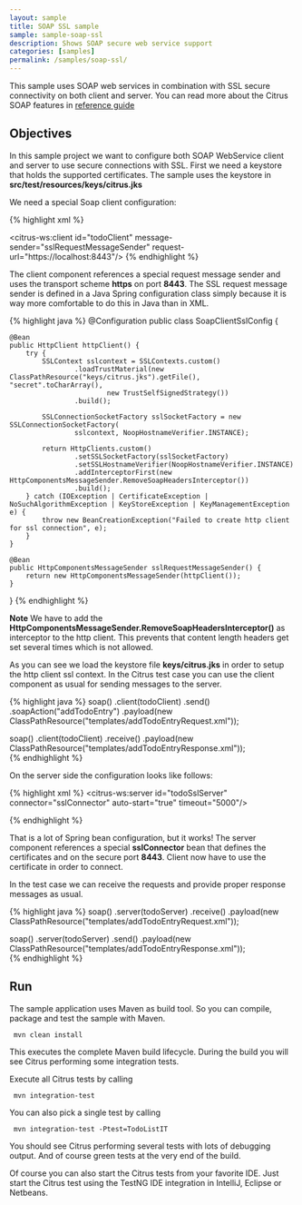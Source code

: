 ```yaml
---
layout: sample
title: SOAP SSL sample
sample: sample-soap-ssl
description: Shows SOAP secure web service support
categories: [samples]
permalink: /samples/soap-ssl/
---
```


This sample uses SOAP web services in combination with SSL secure connectivity on both client and server. You can read more about the 
Citrus SOAP features in [reference guide](http://www.citrusframework.org/reference/html/soap.html)

Objectives
---------

In this sample project we want to configure both SOAP WebService client and server to use secure connections with SSL. First we need a 
keystore that holds the supported certificates. The sample uses the keystore in **src/test/resources/keys/citrus.jks**

We need a special Soap client configuration:

{% highlight xml %}
<bean class="com.consol.citrus.samples.todolist.config.SoapClientSslConfig"/>

<citrus-ws:client id="todoClient"
                    message-sender="sslRequestMessageSender"
                    request-url="https://localhost:8443"/>
{% endhighlight %}
    
The client component references a special request message sender and uses the transport scheme **https** on port **8443**. The SSL request message sender is defined in a
Java Spring configuration class simply because it is way more comfortable to do this in Java than in XML.
    
{% highlight java %}
@Configuration
public class SoapClientSslConfig {

    @Bean
    public HttpClient httpClient() {
        try {
            SSLContext sslcontext = SSLContexts.custom()
                    .loadTrustMaterial(new ClassPathResource("keys/citrus.jks").getFile(), "secret".toCharArray(),
                            new TrustSelfSignedStrategy())
                    .build();

            SSLConnectionSocketFactory sslSocketFactory = new SSLConnectionSocketFactory(
                    sslcontext, NoopHostnameVerifier.INSTANCE);

            return HttpClients.custom()
                    .setSSLSocketFactory(sslSocketFactory)
                    .setSSLHostnameVerifier(NoopHostnameVerifier.INSTANCE)
                    .addInterceptorFirst(new HttpComponentsMessageSender.RemoveSoapHeadersInterceptor())
                    .build();
        } catch (IOException | CertificateException | NoSuchAlgorithmException | KeyStoreException | KeyManagementException e) {
            throw new BeanCreationException("Failed to create http client for ssl connection", e);
        }
    }

    @Bean
    public HttpComponentsMessageSender sslRequestMessageSender() {
        return new HttpComponentsMessageSender(httpClient());
    }
}
{% endhighlight %}
        
**Note**
We have to add the **HttpComponentsMessageSender.RemoveSoapHeadersInterceptor()** as interceptor to the http client. This prevents that content length headers get set several times which
is not allowed.

As you can see we load the keystore file **keys/citrus.jks** in order to setup the http client ssl context. In the Citrus test case you can use the client component as usual for 
sending messages to the server.

{% highlight java %}
soap()
    .client(todoClient)
    .send()
    .soapAction("addTodoEntry")
    .payload(new ClassPathResource("templates/addTodoEntryRequest.xml"));

soap()
    .client(todoClient)
    .receive()
    .payload(new ClassPathResource("templates/addTodoEntryResponse.xml"));    
{% endhighlight %}
        
On the server side the configuration looks like follows:
        
{% highlight xml %}
<citrus-ws:server id="todoSslServer"
                    connector="sslConnector"
                    auto-start="true"
                    timeout="5000"/>

<bean id="sslConnector" class="org.eclipse.jetty.server.ServerConnector">
  <constructor-arg>
    <bean class="org.eclipse.jetty.server.Server"></bean>
  </constructor-arg>
  <constructor-arg>
    <list>
      <bean class="org.eclipse.jetty.server.SslConnectionFactory">
        <constructor-arg>
          <bean class="org.eclipse.jetty.util.ssl.SslContextFactory">
            <property name="keyStorePath" value="${project.basedir}/src/test/resources/keys/citrus.jks"/>
            <property name="keyStorePassword" value="secret"/>
          </bean>
        </constructor-arg>
        <constructor-arg value="http/1.1"/>
      </bean>
      <bean class="org.eclipse.jetty.server.HttpConnectionFactory">
        <constructor-arg>
          <bean class="org.eclipse.jetty.server.HttpConfiguration">
            <constructor-arg>
              <bean class="org.eclipse.jetty.server.HttpConfiguration">
                <property name="secureScheme" value="https"/>
                <property name="securePort" value="8443"/>
              </bean>
            </constructor-arg>
            <property name="customizers">
              <list>
                <bean class="org.eclipse.jetty.server.SecureRequestCustomizer"/>
              </list>
            </property>
          </bean>
        </constructor-arg>
      </bean>
    </list>
  </constructor-arg>
  <property name="port" value="8443" />
</bean>        
{% endhighlight %}

That is a lot of Spring bean configuration, but it works! The server component references a special **sslConnector** bean
that defines the certificates and on the secure port **8443**. Client now have to use the certificate in order to connect.
       
In the test case we can receive the requests and provide proper response messages as usual.

{% highlight java %}
soap()
    .server(todoServer)
    .receive()
    .payload(new ClassPathResource("templates/addTodoEntryRequest.xml"));

soap()
    .server(todoServer)
    .send()
    .payload(new ClassPathResource("templates/addTodoEntryResponse.xml"));    
{% endhighlight %}
                
Run
---------

The sample application uses Maven as build tool. So you can compile, package and test the
sample with Maven.
 
     mvn clean install
    
This executes the complete Maven build lifecycle. During the build you will see Citrus performing some integration tests.

Execute all Citrus tests by calling

     mvn integration-test

You can also pick a single test by calling

     mvn integration-test -Ptest=TodoListIT

You should see Citrus performing several tests with lots of debugging output. 
And of course green tests at the very end of the build.

Of course you can also start the Citrus tests from your favorite IDE.
Just start the Citrus test using the TestNG IDE integration in IntelliJ, Eclipse or Netbeans.
